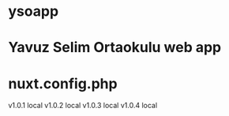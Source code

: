 # ysoapp
# Yavuz Selim Ortaokulu web app
# nuxt.config.php

v1.0.1 local
v1.0.2 local
v1.0.3 local
v1.0.4 local

